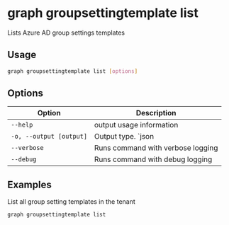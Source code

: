 # graph groupsettingtemplate list

Lists Azure AD group settings templates

## Usage

```sh
graph groupsettingtemplate list [options]
```

## Options

Option|Description
------|-----------
`--help`|output usage information
`-o, --output [output]`|Output type. `json|text`. Default `text`
`--verbose`|Runs command with verbose logging
`--debug`|Runs command with debug logging

## Examples

List all group setting templates in the tenant

```sh
graph groupsettingtemplate list
```
